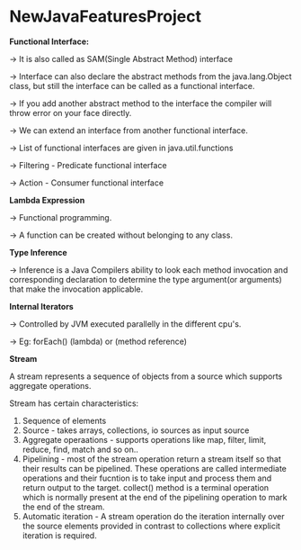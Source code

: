 # NewJavaFeaturesProject
**Functional Interface:**

-> It is also called as SAM(Single Abstract Method) interface

-> Interface can also declare the abstract methods from the java.lang.Object class, but still the interface can be called as a functional interface.

-> If you add another abstract method to the interface the compiler will throw error on your face directly.

-> We can extend an interface from another functional interface.

-> List of functional interfaces are given in java.util.functions

-> Filtering - Predicate functional interface

-> Action - Consumer functional interface


**Lambda Expression**

-> Functional programming. 

-> A function can be created without belonging to any class.


**Type Inference**

-> Inference is a Java Compilers ability to look each method invocation and corresponding declaration to determine the type argument(or arguments) that make the invocation applicable.

**Internal Iterators**


-> Controlled by JVM executed parallelly in the different cpu's.

-> Eg: forEach() (lambda) or (method reference)


**Stream**

A stream represents a sequence of objects from a source which supports aggregate operations.


Stream has certain characteristics:

1. Sequence of elements 
2. Source - takes arrays, collections, io sources as input source
3. Aggregate operaations - supports operations like map, filter, limit, reduce, find, match and so on..
4. Pipelining - most of the stream operation return a stream itself so that their results can be pipelined. These operations are called intermediate operations and their fucntion is to take input and process them and return output to the target. collect() method is a terminal operation which is normally present at the end of the pipelining operation to mark the end of the stream.
5. Automatic iteration - A stream operation do the iteration internally over the source elements provided in contrast to collections where explicit iteration is required.
   
